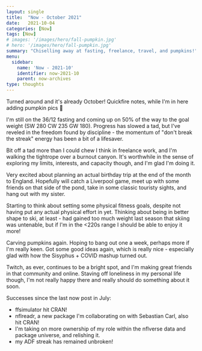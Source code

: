 ```yaml
---
layout: single
title:  "Now - October 2021"
date:   2021-10-04
categories: [Now]
tags: [Now]
# images: '/images/hero/fall-pumpkin.jpg'
# hero: '/images/hero/fall-pumpkin.jpg'
summary: "Chiselling away at fasting, freelance, travel, and pumpkins!"
menu:
  sidebar:
    name: 'Now - 2021-10'
    identifier: now-2021-10
    parent: now-archives
type: thoughts
---
```


Turned around and it's already October! Quickfire notes, while I'm in here adding pumpkin pics 🥰

I'm still on the 36/12 fasting and coming up on 50% of the way to the goal weight (SW 280 CW 235 GW 180). Progress has slowed a tad, but I've reveled in the freedom found by discipline - the momentum of "don't break the streak" energy has been a bit of a lifesaver.

Bit off a tad more than I could chew I think in freelance work, and I'm walking the tightrope over a burnout canyon. It's worthwhile in the sense of exploring my limits, interests, and capacity though, and I'm glad I'm doing it. 

Very excited about planning an actual birthday trip at the end of the month to England. Hopefully will catch a Liverpool game, meet up with some friends on that side of the pond, take in some classic touristy sights, and hang out with my sister. 

Starting to think about setting some physical fitness goals, despite not having put any actual physical effort in yet. Thinking about being in better shape to ski, at least - had gained too much weight last season that skiing was untenable, but if I'm in the <220s range I should be able to enjoy it more!

Carving pumpkins again. Hoping to bang out one a week, perhaps more if I'm really keen. Got some good ideas again, which is really nice - especially glad with how the Sisyphus + COVID mashup turned out. 

Twitch, as ever, continues to be a bright spot, and I'm making great friends in that community and online. Staving off loneliness in my personal life though, I'm not really happy there and really should do something about it soon.

Successes since the last now post in July:

- ffsimulator hit CRAN!
- nflreadr, a new package I'm collaborating on with Sebastian Carl, also hit CRAN!
- I'm taking on more ownership of my role within the nflverse data and package universe, and relishing it.
- my ADF streak has remained unbroken!
